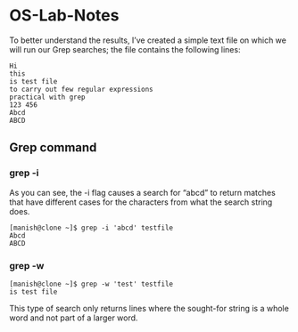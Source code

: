 # OS-Lab-Notes
To better understand the results, I’ve created a simple text file on which we will run our Grep searches; the file contains the following lines:
```
Hi
this
is test file
to carry out few regular expressions
practical with grep
123 456
Abcd
ABCD
```
## Grep command
### grep -i
As you can see, the -i flag causes a search for “abcd” to return matches that have different cases for the characters from what the search string does.
```
[manish@clone ~]$ grep -i 'abcd' testfile
Abcd
ABCD
```
### grep -w
```
[manish@clone ~]$ grep -w 'test' testfile
is test file

```
This type of search only returns lines where the sought-for string is a whole word and not part of a larger word.
### 
